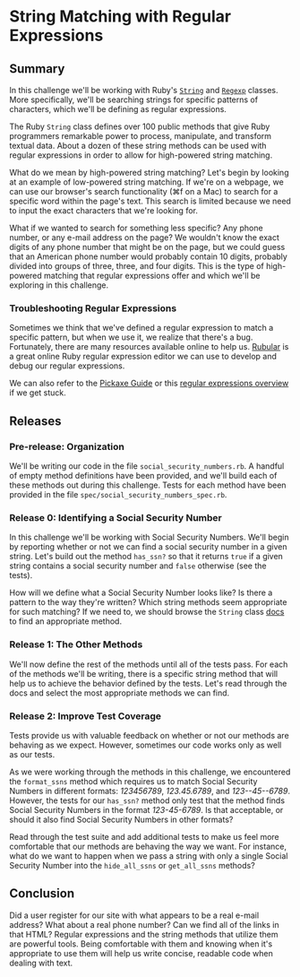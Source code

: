 # String Matching with Regular Expressions

## Summary
In this challenge we'll be working with Ruby's [`String`](http://www.ruby-doc.org/core-1.9.3/String.html) and [`Regexp`](http://ruby-doc.org/core-1.9.3/Regexp.html) classes.  More specifically, we'll be searching strings for specific patterns of characters, which we'll be defining as regular expressions.

The Ruby `String` class defines over 100 public methods that give Ruby programmers remarkable power to process, manipulate, and transform textual data.  About a dozen of these string methods can be used with regular expressions in order to allow for high-powered string matching.

What do we mean by high-powered string matching?  Let's begin by looking at an example of low-powered string matching. If we're on a webpage, we can use our browser's search functionality (⌘f on a Mac) to search for a specific word within the page's text. This search is limited because we need to input the exact characters that we're looking for.

What if we wanted to search for something less specific?  Any phone number, or any e-mail address on the page? We wouldn't know the exact digits of any phone number that might be on the page, but we could guess that an American phone number would probably contain 10 digits, probably divided into groups of three, three, and four digits.  This is the type of high-powered matching that regular expressions offer and which we'll be exploring in this challenge.


### Troubleshooting Regular Expressions
Sometimes we think that we've defined a regular expression to match a specific pattern, but when we use it, we realize that there's a bug.  Fortunately, there are many resources available online to help us.  [Rubular](http://rubular.com) is a great online Ruby regular expression editor we can use to develop and debug our regular expressions.

We can also refer to the [Pickaxe Guide](http://www.ruby-doc.org/docs/ProgrammingRuby/html/language.html#UJ) or this [regular expressions overview](http://www.bluebox.net/about/blog/2013/02/using-regular-expressions-in-ruby-part-1-of-3/) if we get stuck.


## Releases
### Pre-release:  Organization
We'll be writing our code in the file `social_security_numbers.rb`.  A handful of empty method definitions have been provided, and we'll build each of these methods out during this challenge.  Tests for each method have been provided in the file `spec/social_security_numbers_spec.rb`.


### Release 0: Identifying a Social Security Number
In this challenge we'll be working with Social Security Numbers.  We'll begin by reporting whether or not we can find a social security number in a given string.  Let's build out the method `has_ssn?` so that it returns `true` if a given string contains a social security number and `false` otherwise (see the tests).

How will we define what a Social Security Number looks like?  Is there a pattern to the way they're written?  Which string methods seem appropriate for such matching?  If we need to, we should browse the `String` class [docs](http://www.ruby-doc.org/core-1.9.3/String.html) to find an appropriate method.


### Release 1: The Other Methods
We'll now define the rest of the methods until all of the tests pass.  For each of the methods we'll be writing, there is a specific string method that will help us to achieve the behavior defined by the tests.  Let's read through the docs and select the most appropriate methods we can find.


### Release 2: Improve Test Coverage
Tests provide us with valuable feedback on whether or not our methods are behaving as we expect.  However, sometimes our code works only as well as our tests.

As we were working through the methods in this challenge, we encountered the `format_ssns` method which requires us to match Social Security Numbers in different formats:  *123456789*, *123.45.6789*, and *123--45--6789*.  However, the tests for our `has_ssn?` method only test that the method finds Social Security Numbers in the format *123-45-6789*.  Is that acceptable, or should it also find Social Security Numbers in other formats?

Read through the test suite and add additional tests to make us feel more comfortable that our methods are behaving the way we want.  For instance, what do we want to happen when we pass a string with only a single Social Security Number into the `hide_all_ssns` or `get_all_ssns` methods?


## Conclusion
Did a user register for our site with what appears to be a real e-mail address?  What about a real phone number?  Can we find all of the links in that HTML?  Regular expressions and the string methods that utilize them are powerful tools.  Being comfortable with them and knowing when it's appropriate to use them will help us write concise, readable code when dealing with text.
